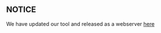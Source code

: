 ## NOTICE

We have updated our tool and released as a webserver [here](http://wyanglab.org:3838/weta/)
